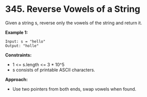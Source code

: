 # 345. Reverse Vowels of a String

Given a string s, reverse only the vowels of the string and return it.

**Example 1:**
```
Input: s = "hello"
Output: "holle"
```

**Constraints:**
- 1 <= s.length <= 3 * 10^5
- s consists of printable ASCII characters.

**Approach:**
- Use two pointers from both ends, swap vowels when found.